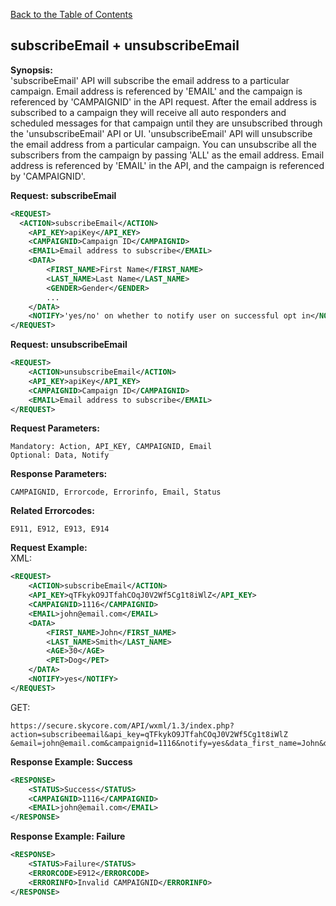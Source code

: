 [Back to the Table of Contents](/1.3/README.md)

## subscribeEmail + unsubscribeEmail

__Synopsis:__  
'subscribeEmail' API will subscribe the email address to a particular campaign. Email address is referenced by 'EMAIL' and the campaign is referenced by 'CAMPAIGNID' in the API request. After the email address is subscribed to a campaign they will receive all auto responders and scheduled messages for that campaign until they are unsubscribed through the 'unsubscribeEmail' API or UI. 'unsubscribeEmail' API will unsubscribe the email address from a particular campaign. You can unsubscribe all the subscribers from the campaign by passing 'ALL' as the email address. Email address is referenced by 'EMAIL' in the API, and the campaign is referenced by 'CAMPAIGNID'.

__Request: subscribeEmail__
```xml
<REQUEST>
  <ACTION>subscribeEmail</ACTION>
    <API_KEY>apiKey</API_KEY>
    <CAMPAIGNID>Campaign ID</CAMPAIGNID>
    <EMAIL>Email address to subscribe</EMAIL>
    <DATA>
        <FIRST_NAME>First Name</FIRST_NAME>
        <LAST_NAME>Last Name</LAST_NAME>
        <GENDER>Gender</GENDER>
        ...
    </DATA>   
    <NOTIFY>'yes/no' on whether to notify user on successful opt in</NOTIFY>
</REQUEST>
```

__Request: unsubscribeEmail__
```xml
<REQUEST>
    <ACTION>unsubscribeEmail</ACTION>
    <API_KEY>apiKey</API_KEY>
    <CAMPAIGNID>Campaign ID</CAMPAIGNID>
    <EMAIL>Email address to subscribe</EMAIL>
</REQUEST>
```

__Request Parameters:__

    Mandatory: Action, API_KEY, CAMPAIGNID, Email
    Optional: Data, Notify

__Response Parameters:__

    CAMPAIGNID, Errorcode, Errorinfo, Email, Status

__Related Errorcodes:__

    E911, E912, E913, E914

__Request Example:__  
XML:
```xml
<REQUEST>
    <ACTION>subscribeEmail</ACTION>
    <API_KEY>qTFkykO9JTfahCOqJ0V2Wf5Cg1t8iWlZ</API_KEY>
    <CAMPAIGNID>1116</CAMPAIGNID>
    <EMAIL>john@email.com</EMAIL>
    <DATA>
        <FIRST_NAME>John</FIRST_NAME>
        <LAST_NAME>Smith</LAST_NAME>
        <AGE>30</AGE>
        <PET>Dog</PET>
    </DATA>   
    <NOTIFY>yes</NOTIFY>
</REQUEST>
```

GET:

    https://secure.skycore.com/API/wxml/1.3/index.php?action=subscribeemail&api_key=qTFkykO9JTfahCOqJ0V2Wf5Cg1t8iWlZ
    &email=john@email.com&campaignid=1116&notify=yes&data_first_name=John&data_last_name=Smith&data_age=30&data_pet=Dog
    
__Response Example: Success__
```xml
<RESPONSE>
    <STATUS>Success</STATUS>
    <CAMPAIGNID>1116</CAMPAIGNID>
    <EMAIL>john@email.com</EMAIL>
</RESPONSE>
```

__Response Example: Failure__
```xml
<RESPONSE>
    <STATUS>Failure</STATUS>
    <ERRORCODE>E912</ERRORCODE>
    <ERRORINFO>Invalid CAMPAIGNID</ERRORINFO>
</RESPONSE>
```
